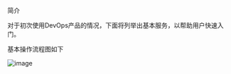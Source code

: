 简介

对于初次使用DevOps产品的情况，下面将列举出基本服务，以帮助用户快速入门。

基本操作流程图如下

![image](https://github.com/jdcloudcom/cn/blob/edit/documentation/Management-and-Monitoring/DevOps/%E5%85%A5%E9%97%A8%E6%8C%87%E5%8D%97/%E5%85%A5%E9%97%A8%E6%8C%87%E5%8D%97%E6%A6%82%E8%BF%B0.png)
